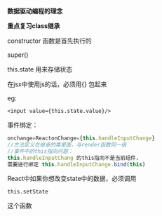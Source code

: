 **数据驱动编程的理念**

**重点复习class继承**

constructor 函数是首先执行的

super()

this.state 用来存储状态

在jsx中使用js的话，必须用{} 包起来

eg:

```
<input value={this.state.value}/>
```

事件绑定：

```javascript
onchange=ReactonChange={this.handleInputChange}
//方法定义在继承的类里面，与render函数同一级
//事件中的this指向问题：
this.handleInputChang 的this指向不是当前组件，
需要进行绑定 this.handleInputChange.bind(this)
```

React中如果你想改变state中的数据，必须调用

```
this.setState
```


这个函数

